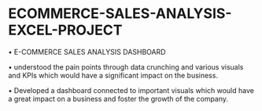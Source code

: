 # ECOMMERCE-SALES-ANALYSIS-EXCEL-PROJECT

• E-COMMERCE SALES ANALYSIS DASHBOARD

• understood the pain points through data crunching and various visuals and KPIs which would have a significant impact on the business. 

• Developed a dashboard connected to important visuals which would have a great impact on a business and foster the growth of the company.
